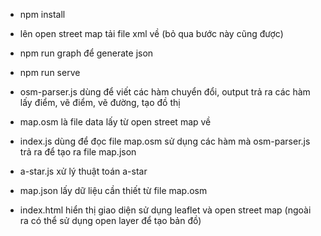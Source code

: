- npm install
- lên open street map tải file xml về (bỏ qua bước này cũng được)
- npm run graph để generate json
- npm run serve

- osm-parser.js dùng để viết các hàm chuyển đổi, output trả ra các hàm lấy điểm, vẽ điểm, vẽ đường, tạo đồ thị
- map.osm là file data lấy từ open street map về
- index.js dùng để đọc file map.osm sử dụng các hàm mà osm-parser.js trả ra để tạo ra file map.json
- a-star.js xử lý thuật toán a-star
- map.json lấy dữ liệu cần thiết từ file map.osm
- index.html hiển thị giao diện sử dụng leaflet và open street map (ngoài ra có thể sử dụng open layer để tạo bản đồ)
